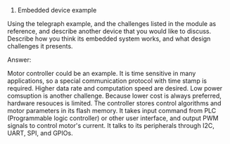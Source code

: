 1. Embedded device example

Using the telegraph example, and the challenges listed in the module as reference, and describe another device that you would like to discuss. Describe how you think its embedded system works, and what design challenges it presents.

Answer: 

Motor controller could be an example. It is time sensitive in many applications, so a special communication protocol with time stamp is required. Higher data rate and computation speed are desired. Low power comsuption is another challenge. Because lower cost is always preferred, hardware resouces is limited. 
The controller stores control algorithms and motor parameters in its flash memory. It takes input command from PLC (Programmable logic controller) or other user interface, and output PWM signals to control motor's current. It talks to its peripherals through I2C, UART, SPI, and GPIOs. 
